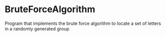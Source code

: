 # BruteForceAlgorithm
Program that implements the brute force algorithm to locate a set of letters in a randomly generated group
